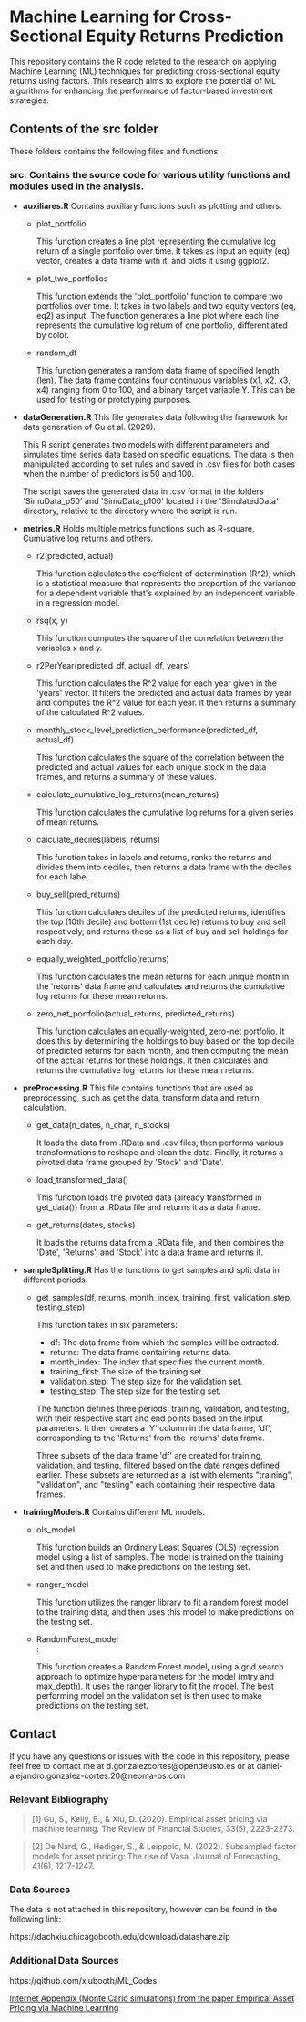 
<h1>Machine Learning for Cross-Sectional Equity Returns Prediction</h1>
<p>This repository contains the R code related to the research on applying Machine Learning (ML) techniques for predicting cross-sectional equity returns using factors. This research aims to explore the potential of ML algorithms for enhancing the performance of factor-based investment strategies.</p>

<h2>Contents of the src folder</h2>
<p>These folders contains the following files and functions:</p>

<h3><strong>src:</strong> Contains the source code for various utility functions and modules used in the analysis. </h3>
<ul>
    <li><strong>auxiliares.R</strong> Contains auxiliary functions such as plotting and others.</li>
        <ul>
            <li>plot_portfolio</li> <p> This function creates a line plot representing the cumulative log return of a single portfolio over time. It takes as input an equity (eq) vector, creates a data frame with it, and plots it using ggplot2.</p>
            <li>plot_two_portfolios</li> <p> This function extends the 'plot_portfolio' function to compare two portfolios over time. It takes in two labels and two equity vectors (eq, eq2) as input. The function generates a line plot where each line represents the cumulative log return of one portfolio, differentiated by color.</p>
            <li>random_df</li> <p> This function generates a random data frame of specified length (len). The data frame contains four continuous variables (x1, x2, x3, x4) ranging from 0 to 100, and a binary target variable Y. This can be used for testing or prototyping purposes.</p>
        </ul>
    <li><strong>dataGeneration.R</strong> This file generates data following the framework for data generation of Gu et al. (2020). </li>
        <p>This R script generates two models with different parameters and simulates time series data based on specific equations. The data is then manipulated according to set rules and saved in .csv files for both cases when the number of predictors is 50 and 100. </p>
        <p>The script saves the generated data in .csv format in the folders 'SimuData_p50' and 'SimuData_p100' located in the 'SimulatedData' directory, relative to the directory where the script is run.</p>
    <li><strong>metrics.R</strong> Holds multiple metrics functions such as R-square, Cumulative log returns and others. </li>
        <ul>
            <li>r2(predicted, actual)</li>
            <p>This function calculates the coefficient of determination (R^2), which is a statistical measure that represents the proportion of the variance for a dependent variable that's explained by an independent variable in a regression model.</p>
            <li>rsq(x, y)</li>
            <p>This function computes the square of the correlation between the variables x and y.</p>
            <li>r2PerYear(predicted_df, actual_df, years)</li>
            <p>This function calculates the R^2 value for each year given in the 'years' vector. It filters the predicted and actual data frames by year and computes the R^2 value for each year. It then returns a summary of the calculated R^2 values.</p>
            <li>monthly_stock_level_prediction_performance(predicted_df, actual_df)</li>
            <p>This function calculates the square of the correlation between the predicted and actual values for each unique stock in the data frames, and returns a summary of these values.</p>
            <li>calculate_cumulative_log_returns(mean_returns)</li>
            <p>This function calculates the cumulative log returns for a given series of mean returns.</p>
            <li>calculate_deciles(labels, returns)</li>
            <p>This function takes in labels and returns, ranks the returns and divides them into deciles, then returns a data frame with the deciles for each label.</p>
            <li>buy_sell(pred_returns)</li>
            <p>This function calculates deciles of the predicted returns, identifies the top (10th decile) and bottom (1st decile) returns to buy and sell respectively, and returns these as a list of buy and sell holdings for each day.</p>
            <li>equally_weighted_portfolio(returns)</li>
            <p>This function calculates the mean returns for each unique month in the 'returns' data frame and calculates and returns the cumulative log returns for these mean returns.</p>
            <li>zero_net_portfolio(actual_returns, predicted_returns)</li>
            <p>This function calculates an equally-weighted, zero-net portfolio. It does this by determining the holdings to buy based on the top decile of predicted returns for each month, and then computing the mean of the actual returns for these holdings. It then calculates and returns the cumulative log returns for these mean returns.</p>
        </ul>
    <li><strong>preProcessing.R</strong> This file contains functions that are used as preprocessing, such as get the data, transform data and return calculation. </li>
        <ul>
            <li>get_data(n_dates, n_char, n_stocks)</li>
                <p> It loads the data from .RData and .csv files, then performs various transformations to reshape and clean the data. Finally, it returns a pivoted data frame grouped by 'Stock' and 'Date'.</p>
            <li>load_transformed_data()</li>
                <p>This function loads the pivoted data (already transformed in get_data()) from a .RData file and returns it as a data frame.</p>
            <li>get_returns(dates, stocks)</li>
                <p>It loads the returns data from a .RData file, and then combines the 'Date', 'Returns', and 'Stock' into a data frame and returns it.</p>
        </ul>
    <li><strong>sampleSplitting.R</strong> Has the functions to get samples and split data in different periods. </li>
        <ul>
            <li>get_samples(df, returns, month_index, training_first, validation_step, testing_step)</li>
            <p> This function takes in six parameters: </p>
                <ul>
                    <li>df: The data frame from which the samples will be extracted.</li>
                    <li>returns: The data frame containing returns data.</li>
                    <li>month_index: The index that specifies the current month.</li>
                    <li>training_first: The size of the training set.</li>
                    <li>validation_step: The step size for the validation set.</li>
                    <li>testing_step: The step size for the testing set.</li>
                </ul>
            <p> The function defines three periods: training, validation, and testing, with their respective start and end points based on the input parameters. It then creates a 'Y' column in the data frame, 'df', corresponding to the 'Returns' from the 'returns' data frame. </p>
            <p> Three subsets of the data frame 'df' are created for training, validation, and testing, filtered based on the date ranges defined earlier. These subsets are returned as a list with elements "training", "validation", and "testing" each containing their respective data frames. </p>
        </ul>
    <li><strong>trainingModels.R</strong> Contains different ML models. </li>
        <ul>
            <li> ols_model</li>
            <p>This function builds an Ordinary Least Squares (OLS) regression model using a list of samples. The model is trained on the training set and then used to make predictions on the testing set.</p>
            <li> ranger_model </li> 
            <p> This function utilizes the ranger library to fit a random forest model to the training data, and then uses this model to make predictions on the testing set.</p>
            <li> RandomForest_model</li>: 
            <p> This function creates a Random Forest model, using a grid search approach to optimize hyperparameters for the model (mtry and max_depth). It uses the ranger library to fit the model. The best performing model on the validation set is then used to make predictions on the testing set.</p>
        </ul>
</ul>
<h2>Contact</h2>
<p>If you have any questions or issues with the code in this repository, please feel free to contact me at d.gonzalezcortes@opendeusto.es or at daniel-alejandro.gonzalez-cortes.20@neoma-bs.com</p>

<h3> Relevant Bibliography </h3>
	<blockquote>
		[1] Gu, S., Kelly, B., & Xiu, D. (2020). Empirical asset pricing via machine learning. The Review of Financial Studies, 33(5), 2223-2273.
	</blockquote>
	<blockquote>
		[2] De Nard, G., Hediger, S., & Leippold, M. (2022). Subsampled factor models for asset pricing: The rise of Vasa. Journal of Forecasting, 41(6), 1217-1247. 
	</blockquote>
<h3> Data Sources </h3>
<p> The data is not attached in this repository, however can be found in the following link:</p>
<p>https://dachxiu.chicagobooth.edu/download/datashare.zip</p>
<h3> Additional Data Sources </h3>
<p>https://github.com/xiubooth/ML_Codes<p>

<a href="https://oup.silverchair-cdn.com/oup/backfile/Content_public/Journal/rfs/33/5/10.1093_rfs_hhaa009/4/hhaa009_supplementary_data.pdf?Expires=1690990748&Signature=3dT1q3ttrmAXOvMe0aeYw~quN7~fL7P6yVXY4xSqH1ylKFEnNyZNuliveNI0XXPlP2YMbl8vt~Glpt4F0NcQKSlOw9upHhCxHIUkFQ3XI0zoxCB20rIEmRp-G0P2QqeGSTghLAZ0QEQSeyLGikIZUrvnDpq-gZ97nabWRGn9RGWb3ARSL1~7~~bMF2kJej~g0tQbgXT~-77VZvnoMgkhDnH~6et3tFiLYcffnHJY2l2oMHAfgccHDa6Hzg8smjTXVA5Qsopnfu7dADViyRsX2hOcXWjBMs1gc4TceAxoYgTMNLsTzPbULpmM2llFbUsIrS0En05XjjaJKeluMW~yMw__&Key-Pair-Id=APKAIE5G5CRDK6RD3PGA"> Internet Appendix (Monte Carlo simulations) from the paper Empirical Asset Pricing via Machine Learning